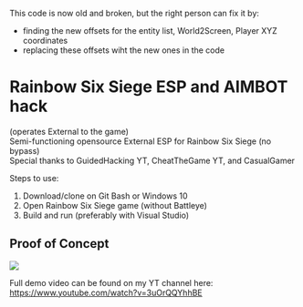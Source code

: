 This code is now old and broken, but the right person can fix it by:
- finding the new offsets for the entity list, World2Screen, Player XYZ coordinates
- replacing these offsets wiht the new ones in the code 

# Rainbow Six Siege ESP and AIMBOT hack 
(operates External to the game)  
Semi-functioning opensource External ESP for Rainbow Six Siege (no bypass)  
Special thanks to GuidedHacking YT, CheatTheGame YT, and CasualGamer

Steps to use:
1. Download/clone on Git Bash or Windows 10
2. Open Rainbow Six Siege game (without Battleye)
3. Build and run (preferably with Visual Studio)

## Proof of Concept 
![](esp_demo.gif)

Full demo video can be found on my YT channel here:
https://www.youtube.com/watch?v=3uOrQQYhhBE
